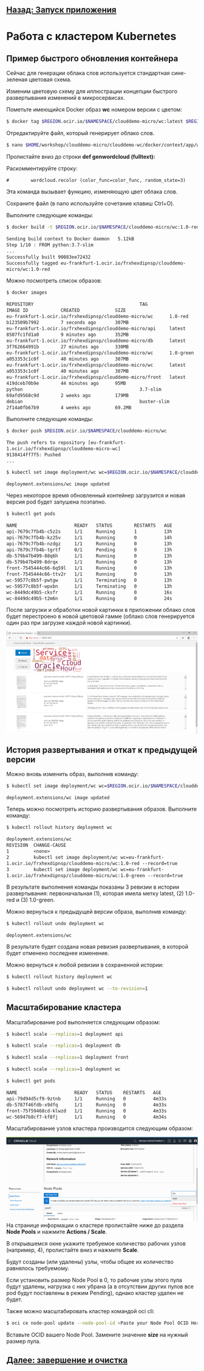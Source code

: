 ## [Назад: Запуск приложения](p5.md)

# Работа с кластером Kubernetes

## Пример быстрого обновления контейнера

Сейчас для генерации облака слов используется стандартная сине-зеленая цветовая схема.

Изменим цветовую схему для иллюстрации концепции быстрого развертывания изменений в микросервисах.

Пометьте имеющийся Docker образ **wc** номером версии с цветом:

```bash
$ docker tag $REGION.ocir.io/$NAMESPACE/clouddemo-micro/wc:latest $REGION.ocir.io/$NAMESPACE/clouddemo-micro/wc:1.0-green
```

Отредактируйте файл, который генерирует облако слов.

```bash
$ nano $HOME/workshop/clouddemo-micro/clouddemo-wc/docker/context/app/wc.py
```

Пролистайте вниз до строки **def genwordcloud (fulltext):**

Раскомментируйте строку:

```
#        wordcloud.recolor (color_func=color_func, random_state=3)
```

Эта команда вызывает функцию, изменяющую цвет облака слов.

Сохраните файл (в nano используйте сочетание клавиш Ctrl+O).

Выполните следующие команды:

```bash
$ docker build -t $REGION.ocir.io/$NAMESPACE/clouddemo-micro/wc:1.0-red clouddemo-wc/docker/
```

```
Sending build context to Docker daemon   5.12kB
Step 1/10 : FROM python:3.7-slim
...
Successfully built 90083ee72432
Successfully tagged eu-frankfurt-1.ocir.io/frxhexdipnsp/clouddemo-micro/wc:1.0-red
```

Можно посмотреть список образов:

```bash
$ docker images
```

```
REPOSITORY                                       TAG                 IMAGE ID            CREATED             SIZE
eu-frankfurt-1.ocir.io/frxhexdipnsp/clouddemo-micro/wc      1.0-red             b123509b7992        7 seconds ago       307MB
eu-frankfurt-1.ocir.io/frxhexdipnsp/clouddemo-micro/api     latest              8507fc1fd1a0        9 minutes ago       352MB
eu-frankfurt-1.ocir.io/frxhexdipnsp/clouddemo-micro/db      latest              3f762664991b        27 minutes ago      330MB
eu-frankfurt-1.ocir.io/frxhexdipnsp/clouddemo-micro/wc      1.0-green           a053353c1c0f        40 minutes ago      307MB
eu-frankfurt-1.ocir.io/frxhexdipnsp/clouddemo-micro/wc      latest              a053353c1c0f        40 minutes ago      307MB
eu-frankfurt-1.ocir.io/frxhexdipnsp/clouddemo-micro/front   latest              419dceb70b9e        44 minutes ago      95MB
python                                           3.7-slim            69afd9568c9d        2 weeks ago         179MB
debian                                           buster-slim         2f14a0fb67b9        4 weeks ago         69.2MB
```

Выполните следующие команды:

```bash
$ docker push $REGION.ocir.io/$NAMESPACE/clouddemo-micro/wc
```

```
The push refers to repository [eu-frankfurt-1.ocir.io/frxhexdipnsp/clouddemo-micro-wc]
9130414ff7f5: Pushed
...
```

```bash
$ kubectl set image deployment/wc wc=$REGION.ocir.io/$NAMESPACE/clouddemo-micro/wc:1.0-red --record
```

```
deployment.extensions/wc image updated
```

Через некоторое время обновленный контейнер загрузится и новая версия pod будет запушена поэтапно.

```bash
$ kubectl get pods
```

```
NAME                     READY   STATUS        RESTARTS   AGE
api-7679c7fb4b-c5z2s     1/1     Running       1          13h
api-7679c7fb4b-kz25v     1/1     Running       0          14h
api-7679c7fb4b-nzdgz     1/1     Running       0          13h
api-7679c7fb4b-tgrtf     0/1     Pending       0          13h
db-579b47b499-88q6h      1/1     Running       0          13h
db-579b47b499-8drqx      1/1     Running       0          13h
front-7545444c66-6q59l   1/1     Running       0          13h
front-7545444c66-ttv2r   1/1     Running       0          13h
wc-59577c8b5f-pwtgw      1/1     Terminating   0          13h
wc-59577c8b5f-wpxbn      1/1     Terminating   0          13h
wc-8449dc49b5-cksfr      1/1     Running       0          16s
wc-8449dc49b5-t2m6n      1/1     Running       0          24s
```

После загрузки и обработки новой картинки в приложении облако слов будет перестроено в новой цветовой гамме (облако слов генерируется один раз при загрузке каждой новой картинки).

![](media/p6/image1.png)

## История развертывания и откат к предыдущей версии

Можно вновь изменить образ, выполнив команду:

```bash
$ kubectl set image deployment/wc wc=$REGION.ocir.io/$NAMESPACE/clouddemo-micro/wc:1.0-green --record
```

```
deployment.extensions/wc image updated
```

Теперь можно посмотреть историю развертывания образов. Выполните команду:

```bash
$ kubectl rollout history deployment wc
```

```
deployment.extensions/wc
REVISION  CHANGE-CAUSE
1         <none>
2         kubectl set image deployment/wc wc=eu-frankfurt-1.ocir.io/frxhexdipnsp/clouddemo-micro/wc:1.0-red --record=true
3         kubectl set image deployment/wc wc=eu-frankfurt-1.ocir.io/frxhexdipnsp/clouddemo-micro/wc:1.0-green --record=true
```

В результате выполнения команды показаны 3 ревизии в истории развертывания: первоначальная (1), которая имела метку latest, (2) 1.0-red и (3) 1.0-green.

Можно вернуться к предыдущей версии образа, выполнив команду:

```bash
$ kubectl rollout undo deployment wc
```

```
deployment.extensions/wc
```

В результате будет создана новая ревизия развертывания, в которой будет отменено последнее изменение.

Можно вернуться к любой ревизии в сохраненной истории:

```bash
$ kubectl rollout history deployment wc
```

```bash
$ kubectl rollout undo deployment wc --to-revision=1
```

## Масштабирование кластера

Масштабирование pod выполняется следующим образом:

```bash
$ kubectl scale --replicas=1 deployment api
```

```bash
$ kubectl scale --replicas=1 deployment db
```

```bash
$ kubectl scale --replicas=1 deployment front
```

```bash
$ kubectl scale --replicas=1 deployment wc
```

```bash
$ kubectl get pods
```

```
NAME                     READY   STATUS    RESTARTS   AGE
api-79d94d5cf9-9ztnb     1/1     Running   0          4m33s
db-5787f46fdb-x9dfq      1/1     Running   0          4m33s
front-75f59468cd-klwzd   1/1     Running   0          4m33s
wc-56947b8cf7-kf8fj      1/1     Running   0          4m34s
```

Масштабирование узлов кластера производится следующим образом:

![](media/p6/image2.png)На странице информации о кластере пролистайте ниже до раздела **Node Pools** и нажмите **Actions / Scale**.

В открывшемся окне укажите требуемое количество рабочих узлов (например, 4), пролистайте вниз и нажмите **Scale**.

Будут созданы (или удалены) узлы, чтобы общее их количество равнялось требуемому.

Если установить размер Node Pool в 0, то рабочие узлы этого пула будут удалены, нагрузка с них убрана (а в отсутствии других пулов все pod будут поставлены в режим Pending), однако кластер удален не будет.

Также можно масштабировать кластер командой oci cli:

```bash
$ oci ce node-pool update --node-pool-id <Paste your Node Pool OCID Here> --size 2
```

Вставьте OCID вашего Node Pool. Замените значение **size** на нужный размер пула.

## [Далее: завершение и очистка](p7.md)